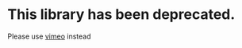 # This library has been deprecated. 
Please use [vimeo](https://www.npmjs.com/package/vimeo) instead
